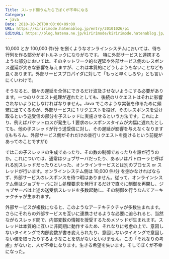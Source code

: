 ```yaml
---
Title: スレッド間うんたらでぼくが不幸になる
Category:
- java
Date: 2010-10-26T00:00:00+09:00
URL: https://kiririmode.hatenablog.jp/entry/20101026/p1
EditURL: https://blog.hatena.ne.jp/kiririmode/kiririmode.hatenablog.jp/atom/entry/8454420450078211475
---
```



10,000 とか 100,000 件/分 を捌くようなオンラインシステムにおいては、待ち行列を作る部分がボトルネックになりがちです。
特に外部サービスと連携するような部分においては、そのネットワーク的な遅延や外部サービス側のレスポンス遅延が大きな影響を与えますが、これは本質的にどうしようもないことなども良くあります。外部サービスプロパイダに対して「もっと早くしろや」とも言いにくいわけで。

そうなると、個々の遅延を全体にできるだけ波及させないようにする必要があります。一つのリクエスト処理が遅れたとしても、後続のリクエストはそれに影響されないようにしなければなりません。Java でこのような実装を作るために頻繁に出てくるのが、外部サービスに 1 リクエストを投げ、そのレスポンスを受け取るという送受信の部分を子スレッドに実施させるという方法です。これにより、例えばパケットロスが発生し 1 要求のレスポンスタイムが大幅に遅れたとしても、他の子スレッドが行う送受信に対し、その遅延が影響を与えなくなります((もちろん、外部サービス側がそれだけの並行リクエストを捌けるという前提があってのことですが))

ではこの子スレッドの生成であったり、その数の制御であったりを誰が行うのか。これについては、通常はジョブサーバだったり、あるいはパトローラと呼ばれる別スレッドだったりといった、オンラインサービスとは別のプロセス or スレッドが行います。オンラインシステム側は 10,000 件/分 を捌かなければならず、外部サービスのレスポンスを待つ暇はありません。従って、オンラインシステム側はジョブサーバに対し処理要求を発行するだけで直ぐに制御を再開し、ジョブサーバは上述の送受信スレッドを多数起動し、その制御を行うなんてアーキテクチャが生まれます。

外部サービスが複数になると、このようなアーテキテクチャが多数生まれます。さらにそれらの外部サービスを互いに連携させるような必要に迫られると、当然ながらスレッド間で、内部変数の情報を授受するためメソッドが生まれます。スレッドは本質的に互いに非同期に動作するため、それなりに考慮の上で、意図しないタイミングで内部変数が書き変えられたり、意図しないタイミングで意図しない値を取ったりするようなことを防がないといけません。この「それなりの考慮」がないと、人が不幸になります。生きる希望を失います。そしてぼくが不幸になった。

